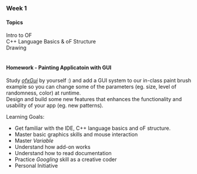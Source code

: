 ### Week 1
#### Topics
Intro to OF  
C++ Language Basics & oF Structure  
Drawing  
<br/>

#### Homework - Painting Applicatoin with GUI
Study [_ofxGui_](https://openframeworks.cc/documentation/ofxGui/) by yourself :)
and add a GUI system to our in-class paint brush example so you can change some of the parameters (eg. size, level of randomness, color) at runtime.   
Design and build some new features that enhances the functionality and usability of your app
(eg. new patterns).

Learning Goals:
* Get familiar with the IDE, C++ language basics and oF structure.
* Master basic graphics skills and mouse interaction
* Master _Variable_
* Understand how add-on works
* Understand how to read documentation
* Practice _Googling_ skill as a creative coder
* Personal Initiative
